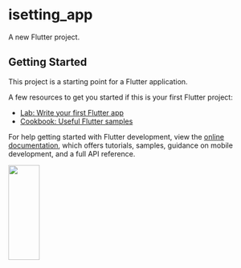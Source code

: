 # isetting_app

A new Flutter project.

## Getting Started

This project is a starting point for a Flutter application.

A few resources to get you started if this is your first Flutter project:

- [Lab: Write your first Flutter app](https://docs.flutter.dev/get-started/codelab)
- [Cookbook: Useful Flutter samples](https://docs.flutter.dev/cookbook)

For help getting started with Flutter development, view the
[online documentation](https://docs.flutter.dev/), which offers tutorials,
samples, guidance on mobile development, and a full API reference.

<P>
  <img src="https://user-images.githubusercontent.com/114208599/227083602-595560d1-f517-463e-9fcb-e64f6422f855.png"height=22% width=35%>
 </P>

